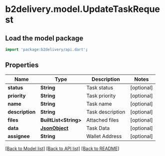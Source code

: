 # b2delivery.model.UpdateTaskRequest

## Load the model package
```dart
import 'package:b2delivery/api.dart';
```

## Properties
Name | Type | Description | Notes
------------ | ------------- | ------------- | -------------
**status** | **String** | Task status | [optional] 
**priority** | **String** | Task priority | [optional] 
**name** | **String** | Task name | [optional] 
**description** | **String** | Task description | [optional] 
**files** | **BuiltList&lt;String&gt;** | Attached files | [optional] 
**data** | [**JsonObject**](.md) | Task Data | [optional] 
**assignee** | **String** | Wallet Address | [optional] 

[[Back to Model list]](../README.md#documentation-for-models) [[Back to API list]](../README.md#documentation-for-api-endpoints) [[Back to README]](../README.md)


